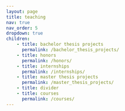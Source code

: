 ```yaml
---
layout: page
title: teaching
nav: true
nav_order: 5
dropdown: true
children:
    - title: bachelor thesis projects
      permalink: /bachelor_thesis_projects/
    - title: honors
      permalink: /honors/
    - title: internships
      permalink: /internships/
    - title: master thesis projects
      permalink: /master_thesis_projects/
    - title: divider
    - title: courses
      permalink: /courses/
---
```


